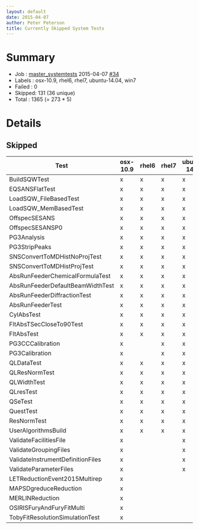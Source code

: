 ```yaml
---
layout: default
date: 2015-04-07
author: Peter Peterson
title: Currently Skipped System Tests
---
```

Summary
=======

* Job    : [master_systemtests](http://builds.mantidproject.org/job/master_systemtests/) 2015-04-07 [#34](http://builds.mantidproject.org/job/master_systemtests/34/)
* Labels : osx-10.9, rhel6, rhel7, ubuntu-14.04, win7
* Failed : 0
* Skipped: 131 (36 unique)
* Total  : 1365 (= 273 * 5)

Details
=======

Skipped
-------

| Test                               | osx-10.9 | rhel6 | rhel7 | ubuntu-14.04 | win7 |
|------------------------------------|----------|-------|-------|--------------|------|
| BuildSQWTest                       |     x    |   x   |   x   |       x      |   x  |
| EQSANSFlatTest                     |     x    |   x   |   x   |       x      |   x  |
| LoadSQW_FileBasedTest              |     x    |   x   |   x   |       x      |   x  |
| LoadSQW_MemBasedTest               |     x    |   x   |   x   |       x      |   x  |
| OffspecSESANS                      |     x    |   x   |   x   |       x      |   x  |
| OffspecSESANSP0                    |     x    |   x   |   x   |       x      |   x  |
| PG3Analysis                        |     x    |   x   |   x   |       x      |   x  |
| PG3StripPeaks                      |     x    |   x   |   x   |       x      |   x  |
| SNSConvertToMDHistNoProjTest       |     x    |   x   |   x   |       x      |   x  |
| SNSConvertToMDHistProjTest         |     x    |   x   |   x   |       x      |   x  |
| AbsRunFeederChemicalFormulaTest    |     x    |   x   |   x   |       x      |      |
| AbsRunFeederDefaultBeamWidthTest   |     x    |   x   |   x   |       x      |      |
| AbsRunFeederDiffractionTest        |     x    |   x   |   x   |       x      |      |
| AbsRunFeederTest                   |     x    |   x   |   x   |       x      |      |
| CylAbsTest                         |     x    |   x   |   x   |       x      |      |
| FltAbsTSecCloseTo90Test            |     x    |   x   |   x   |       x      |      |
| FltAbsTest                         |     x    |   x   |   x   |       x      |      |
| PG3CCCalibration                   |     x    |       |   x   |       x      |   x  |
| PG3Calibration                     |     x    |       |   x   |       x      |   x  |
| QLDataTest                         |     x    |   x   |   x   |       x      |      |
| QLResNormTest                      |     x    |   x   |   x   |       x      |      |
| QLWidthTest                        |     x    |   x   |   x   |       x      |      |
| QLresTest                          |     x    |   x   |   x   |       x      |      |
| QSeTest                            |     x    |   x   |   x   |       x      |      |
| QuestTest                          |     x    |   x   |   x   |       x      |      |
| ResNormTest                        |     x    |   x   |   x   |       x      |      |
| UserAlgorithmsBuild                |     x    |   x   |   x   |       x      |      |
| ValidateFacilitiesFile             |     x    |       |       |       x      |      |
| ValidateGroupingFiles              |     x    |       |       |       x      |      |
| ValidateInstrumentDefinitionFiles  |     x    |       |       |       x      |      |
| ValidateParameterFiles             |     x    |       |       |       x      |      |
| LETReductionEvent2015Multirep      |     x    |       |       |              |      |
| MAPSDgreduceReduction              |     x    |       |       |              |      |
| MERLINReduction                    |     x    |       |       |              |      |
| OSIRISFuryAndFuryFitMulti          |     x    |       |       |              |      |
| TobyFitResolutionSimulationTest    |     x    |       |       |              |      |
